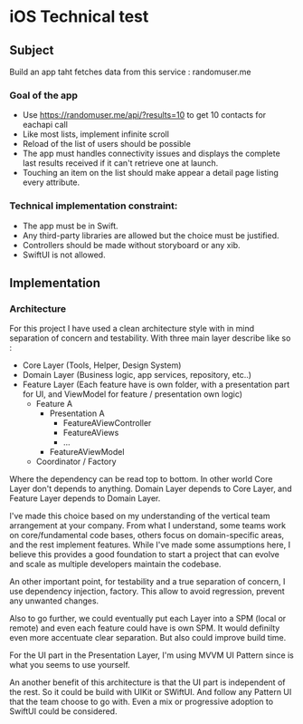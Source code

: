 # iOS Technical test

## Subject

Build an app taht fetches data from this service : randomuser.me

### Goal of the app

- Use https://randomuser.me/api/?results=10 to get 10 contacts for eachapi call
- Like most lists, implement infinite scroll
- Reload of the list of users should be possible
- The app must handles connectivity issues and displays the complete last results received if it can't retrieve one at launch.
- Touching an item on the list should make appear a detail page listing every attribute.

### Technical implementation constraint:

- The app must be in Swift.
- Any third-party libraries are allowed but the choice must be justified.
- Controllers should be made without storyboard or any xib.
- SwiftUI is not allowed.


## Implementation


### Architecture

For this project I have used a clean architecture style with in mind separation of concern and testability. With three main layer describe like so :

- Core Layer (Tools, Helper, Design System)
- Domain Layer (Business logic, app services, repository, etc..)
- Feature Layer (Each feature have is own folder, with a presentation part for UI, and ViewModel for feature / presentation own logic)
  - Feature A
    - Presentation A
        - FeatureAViewController
        - FeatureAViews
        - ...
    - FeatureAViewModel
  - Coordinator / Factory
  
Where the dependency can be read top to bottom. In other world Core Layer don't depends to anything. Domain Layer depends to Core Layer, and Feature Layer depends to Domain Layer.

I've made this choice based on my understanding of the vertical team arrangement at your company. From what I understand, some teams work on core/fundamental code bases, others focus on domain-specific areas, and the rest implement features. While I've made some assumptions here, I believe this provides a good foundation to start a project that can evolve and scale as multiple developers maintain the codebase.

An other important point, for testability and a true separation of concern, I use dependency injection, factory. This allow to avoid regression, prevent any unwanted changes.

Also to go further, we could eventually put each Layer into a SPM (local or remote) and even each feature could have is own SPM. It would definilty even more accentuate clear separation. But also could improve build time.

For the UI part in the Presentation Layer, I'm using MVVM UI Pattern since is what you seems to use yourself.

An another benefit of this architecture is that the UI part is independent of the rest. So it could be build with UIKit or SWiftUI. And follow any Pattern UI that the team choose to go with. Even a mix or progressive adoption to SwiftUI could be considered.

